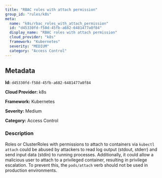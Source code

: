 ```yaml
---
title: "RBAC roles with attach permission"
group_id: "rules/k8s"
meta:
  name: "k8s/rbac_roles_with_attach_permission"
  id: "d45330fd-f58d-45fb-a682-6481477a0f84"
  display_name: "RBAC roles with attach permission"
  cloud_provider: "k8s"
  framework: "Kubernetes"
  severity: "MEDIUM"
  category: "Access Control"
---
```

## Metadata

**Id:** `d45330fd-f58d-45fb-a682-6481477a0f84`

**Cloud Provider:** k8s

**Framework:** Kubernetes

**Severity:** Medium

**Category:** Access Control

### Description

 Roles or ClusterRoles with permissions to attach to containers via `kubectl attach` could be abused by attackers to read log output (stdout, stderr) and send input data (stdin) to running processes. Additionally, it could allow a malicious user to attach to a privileged container, resulting in privilege escalation. To prevent this, the `pods/attach` verb should not be used in production environments.
